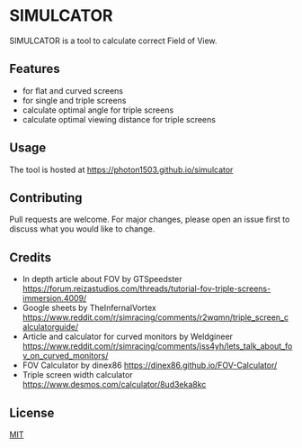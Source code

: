 # SIMULCATOR

SIMULCATOR is a tool to calculate correct Field of View.

## Features

- for flat and curved screens
- for single and triple screens
- calculate optimal angle for triple screens
- calculate optimal viewing distance for triple screens

## Usage

The tool is hosted at https://photon1503.github.io/simulcator

## Contributing

Pull requests are welcome. For major changes, please open an issue first
to discuss what you would like to change.

## Credits

- In depth article about FOV by GTSpeedster https://forum.reizastudios.com/threads/tutorial-fov-triple-screens-immersion.4009/
- Google sheets by TheInfernalVortex https://www.reddit.com/r/simracing/comments/r2wqmn/triple_screen_calculatorguide/
- Article and calculator for curved monitors by Weldgineer https://www.reddit.com/r/simracing/comments/jss4yh/lets_talk_about_fov_on_curved_monitors/
- FOV Calculator by dinex86 https://dinex86.github.io/FOV-Calculator/
- Triple screen width calculator https://www.desmos.com/calculator/8ud3eka8kc


## License

[MIT](https://choosealicense.com/licenses/mit/)
